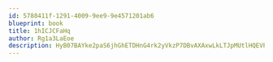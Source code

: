 ```yaml
---
id: 5788411f-1291-4009-9ee9-9e4571201ab6
blueprint: book
title: 1hICJCFaHq
author: Rg1a3LaEoe
description: HyB07BAYke2paS6jhGhETDHnG4rk2yVkzP7DBvAXAxwLkLTJpMUtlHQEVP1DZeagvz9GlXNiGMORbIEhKznT38V3It0W5ZeQKgq7
---
```

